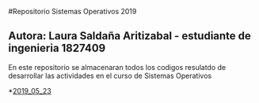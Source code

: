 #Repositorio Sistemas Operativos 2019
## Autora: Laura Saldaña Aritizabal - estudiante de ingenieria 1827409

En este repositorio se almacenaran todos los codigos resulatdo de desarrollar las actividades en el curso de Sistemas Operativos

*[2019_05_23](2019_05_23)
